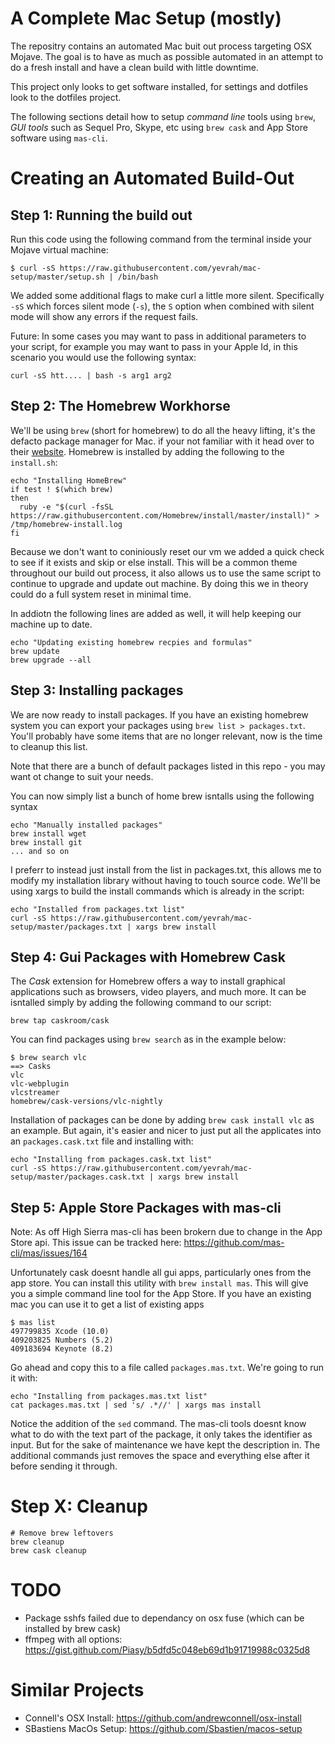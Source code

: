 A Complete Mac Setup (mostly)
=============================

The repositry contains an automated Mac buit out process targeting OSX Mojave.
The goal is to have as much as possible automated in an attempt to do a fresh
install and have a clean build with little downtime.

This project only looks to get software installed, for settings and dotfiles
look to the dotfiles project.

The following sections detail how to setup *command line* tools using `brew`,
*GUI tools* such as Sequel Pro, Skype, etc using `brew cask` and App Store
software using `mas-cli`.


Creating an Automated Build-Out
===============================


## Step 1: Running the build out


Run this code using the following command from the terminal inside your Mojave virtual machine:

    $ curl -sS https://raw.githubusercontent.com/yevrah/mac-setup/master/setup.sh | /bin/bash

We added some additional flags to make curl a little more silent. Specifically
`-sS` which forces silent mode (`-s`), the `S` option when combined with silent
mode will show any errors if the request fails.

Future: In some cases you may want to pass in additional parameters to your script, for
example you may want to pass in your Apple Id, in this scenario you would use
the following syntax:

    curl -sS htt.... | bash -s arg1 arg2


## Step 2: The Homebrew Workhorse


We'll be using `brew` (short for homebrew) to do all the heavy lifting, it's
the defacto package manager for Mac. if your not familiar with it head over to
their [website](https://docs.brew.sh/). Homebrew is installed by adding the
following to the `install.sh`:

    echo "Installing HomeBrew"
    if test ! $(which brew)
    then
      ruby -e "$(curl -fsSL https://raw.githubusercontent.com/Homebrew/install/master/install)" > /tmp/homebrew-install.log
    fi

Because we don't want to coniniously reset our vm we added a quick check to see
if it exists and skip or else install. This will be a common theme throughout
our build out process, it also allows us to use the same script to continue to
upgrade and update out machine. By doing this we in theory could do a full
system reset in minimal time.

In addiotn the following lines are added as well, it will help keeping our machine up to date.


    echo "Updating existing homebrew recpies and formulas"
    brew update
    brew upgrade --all

## Step 3: Installing packages

We are now ready to install
packages. If you have an existing homebrew system you can export your packages
using `brew list > packages.txt`. You'll probably have some items that are no
longer relevant, now is the time to cleanup this list.

Note that there are a bunch of default packages listed in this repo - you may
want ot change to suit your needs.

You can now simply list a bunch of home brew isntalls using the following syntax

    echo "Manually installed packages"
    brew install wget
    brew install git
    ... and so on

I preferr to instead just install from the list in packages.txt, this allows me
to modify my installation library without having to touch source code. We'll be
using xargs to build the install commands which is already in the script:

    echo "Installed from packages.txt list"
    curl -sS https://raw.githubusercontent.com/yevrah/mac-setup/master/packages.txt | xargs brew install


## Step 4: Gui Packages with Homebrew Cask

The *Cask* extension for Homebrew offers a way to install graphical applications such as browsers, video players, and much more. It can be isntalled simply by adding the following command to our script:

    brew tap caskroom/cask

You can find packages using `brew search` as in the example below:

    $ brew search vlc
    ==> Casks
    vlc
    vlc-webplugin
    vlcstreamer
    homebrew/cask-versions/vlc-nightly

Installation of packages can be done by adding `brew cask install vlc` as an example. But again, it's easier and nicer to just put all the applicates into an `packages.cask.txt` file and installing with:

    
    echo "Installing from packages.cask.txt list"
    curl -sS https://raw.githubusercontent.com/yevrah/mac-setup/master/packages.cask.txt | xargs brew install

## Step 5: Apple Store Packages with mas-cli

Note: As off High Sierra mas-cli has been brokern due to change in the App
Store api. This issue can be tracked here: https://github.com/mas-cli/mas/issues/164

Unfortunately cask doesnt handle all gui apps, particularly ones from the app
store. You can install this utility with `brew install mas`. This will give you
a simple command line tool for the App Store. If you have an existing mac you
can use it to get a list of existing apps

    $ mas list
    497799835 Xcode (10.0)
    409203825 Numbers (5.2)
    409183694 Keynote (8.2)

Go ahead and copy this to a file called `packages.mas.txt`. We're going to run it with:

    echo "Installing from packages.mas.txt list"
    cat packages.mas.txt | sed 's/ .*//' | xargs mas install

Notice the addition of the `sed` command. The mas-cli tools doesnt know what to
do with the text part of the package, it only takes the identifier as input.
But for the sake of maintenance we have kept the description in. The
additional commands just removes the space and everything else after it
before sending it through.

    
# Step X: Cleanup

    # Remove brew leftovers
    brew cleanup
    brew cask cleanup
    
# TODO

* Package sshfs failed due to dependancy on osx fuse (which can be installed by brew cask)
* ffmpeg with all options: https://gist.github.com/Piasy/b5dfd5c048eb69d1b91719988c0325d8

# Similar Projects

* Connell's OSX Install: https://github.com/andrewconnell/osx-install
* SBastiens MacOs Setup: https://github.com/Sbastien/macos-setup
